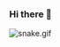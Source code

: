 ### Hi there 👋

<!--
**Marcelo-Soares-codes/Marcelo-Soares-codes** is a ✨ _special_ ✨ repository because its `README.md` (this file) appears on your GitHub profile.

Here are some ideas to get you started:

- 🔭 I’m currently working on ...
- 🌱 I’m currently learning ...
- 👯 I’m looking to collaborate on ...
- 🤔 I’m looking for help with ...
- 💬 Ask me about ...
- 📫 How to reach me: ...
- 😄 Pronouns: ...
- ⚡ Fun fact: ...
-->

![snake.gif](https;//github.com/Marcelo-Soares-codes/Marcelo-Soares-codes/blob/output/github-contribuion-grid-snake.svg)
